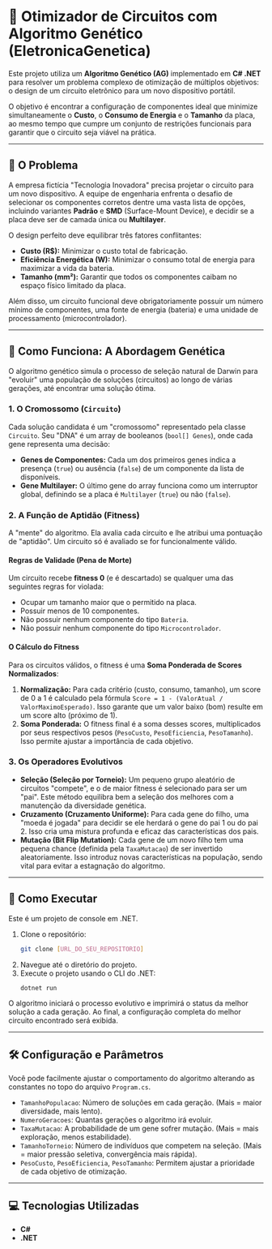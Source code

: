 # 🧬 Otimizador de Circuitos com Algoritmo Genético (EletronicaGenetica)

Este projeto utiliza um **Algoritmo Genético (AG)** implementado em **C\# .NET** para resolver um problema complexo de otimização de múltiplos objetivos: o design de um circuito eletrônico para um novo dispositivo portátil.

O objetivo é encontrar a configuração de componentes ideal que minimize simultaneamente o **Custo**, o **Consumo de Energia** e o **Tamanho** da placa, ao mesmo tempo que cumpre um conjunto de restrições funcionais para garantir que o circuito seja viável na prática.

-----

## 🎯 O Problema

A empresa fictícia "Tecnologia Inovadora" precisa projetar o circuito para um novo dispositivo. A equipe de engenharia enfrenta o desafio de selecionar os componentes corretos dentre uma vasta lista de opções, incluindo variantes **Padrão** e **SMD** (Surface-Mount Device), e decidir se a placa deve ser de camada única ou **Multilayer**.

O design perfeito deve equilibrar três fatores conflitantes:

  * **Custo (R$):** Minimizar o custo total de fabricação.
  * **Eficiência Energética (W):** Minimizar o consumo total de energia para maximizar a vida da bateria.
  * **Tamanho (mm²):** Garantir que todos os componentes caibam no espaço físico limitado da placa.

Além disso, um circuito funcional deve obrigatoriamente possuir um número mínimo de componentes, uma fonte de energia (bateria) e uma unidade de processamento (microcontrolador).

-----

## 🧠 Como Funciona: A Abordagem Genética

O algoritmo genético simula o processo de seleção natural de Darwin para "evoluir" uma população de soluções (circuitos) ao longo de várias gerações, até encontrar uma solução ótima.

### 1\. O Cromossomo (`Circuito`)

Cada solução candidata é um "cromossomo" representado pela classe `Circuito`. Seu "DNA" é um array de booleanos (`bool[] Genes`), onde cada gene representa uma decisão:

  * **Genes de Componentes:** Cada um dos primeiros genes indica a presença (`true`) ou ausência (`false`) de um componente da lista de disponíveis.
  * **Gene Multilayer:** O último gene do array funciona como um interruptor global, definindo se a placa é `Multilayer` (`true`) ou não (`false`).

### 2\. A Função de Aptidão (Fitness)

A "mente" do algoritmo. Ela avalia cada circuito e lhe atribui uma pontuação de "aptidão". Um circuito só é avaliado se for funcionalmente válido.

#### Regras de Validade (Pena de Morte)

Um circuito recebe **fitness 0** (e é descartado) se qualquer uma das seguintes regras for violada:

  * Ocupar um tamanho maior que o permitido na placa.
  * Possuir menos de 10 componentes.
  * Não possuir nenhum componente do tipo `Bateria`.
  * Não possuir nenhum componente do tipo `Microcontrolador`.

#### O Cálculo do Fitness

Para os circuitos válidos, o fitness é uma **Soma Ponderada de Scores Normalizados**:

1.  **Normalização:** Para cada critério (custo, consumo, tamanho), um score de 0 a 1 é calculado pela fórmula `Score = 1 - (ValorAtual / ValorMaximoEsperado)`. Isso garante que um valor baixo (bom) resulte em um score alto (próximo de 1).
2.  **Soma Ponderada:** O fitness final é a soma desses scores, multiplicados por seus respectivos pesos (`PesoCusto`, `PesoEficiencia`, `PesoTamanho`). Isso permite ajustar a importância de cada objetivo.

### 3\. Os Operadores Evolutivos

  * **Seleção (Seleção por Torneio):** Um pequeno grupo aleatório de circuitos "compete", e o de maior fitness é selecionado para ser um "pai". Este método equilibra bem a seleção dos melhores com a manutenção da diversidade genética.
  * **Cruzamento (Cruzamento Uniforme):** Para cada gene do filho, uma "moeda é jogada" para decidir se ele herdará o gene do pai 1 ou do pai 2. Isso cria uma mistura profunda e eficaz das características dos pais.
  * **Mutação (Bit Flip Mutation):** Cada gene de um novo filho tem uma pequena chance (definida pela `TaxaMutacao`) de ser invertido aleatoriamente. Isso introduz novas características na população, sendo vital para evitar a estagnação do algoritmo.

-----

## 🚀 Como Executar

Este é um projeto de console em .NET.

1.  Clone o repositório:
    ```bash
    git clone [URL_DO_SEU_REPOSITORIO]
    ```
2.  Navegue até o diretório do projeto.
3.  Execute o projeto usando o CLI do .NET:
    ```bash
    dotnet run
    ```

O algoritmo iniciará o processo evolutivo e imprimirá o status da melhor solução a cada geração. Ao final, a configuração completa do melhor circuito encontrado será exibida.

-----

## 🛠️ Configuração e Parâmetros

Você pode facilmente ajustar o comportamento do algoritmo alterando as constantes no topo do arquivo `Program.cs`.

  * `TamanhoPopulacao`: Número de soluções em cada geração. (Mais = maior diversidade, mais lento).
  * `NumeroGeracoes`: Quantas gerações o algoritmo irá evoluir.
  * `TaxaMutacao`: A probabilidade de um gene sofrer mutação. (Mais = mais exploração, menos estabilidade).
  * `TamanhoTorneio`: Número de indivíduos que competem na seleção. (Mais = maior pressão seletiva, convergência mais rápida).
  * `PesoCusto`, `PesoEficiencia`, `PesoTamanho`: Permitem ajustar a prioridade de cada objetivo de otimização.

-----

## 💻 Tecnologias Utilizadas

  * **C\#**
  * **.NET**
